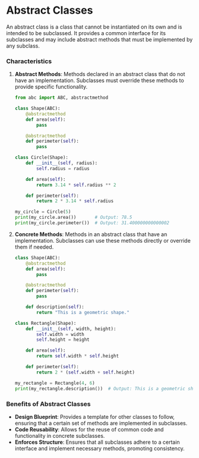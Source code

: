 # Abstract Classes

An abstract class is a class that cannot be instantiated on its own and is intended to be subclassed. It provides a common interface for its subclasses and may include abstract methods that must be implemented by any subclass.

### Characteristics

1. **Abstract Methods**: Methods declared in an abstract class that do not have an implementation. Subclasses must override these methods to provide specific functionality.

   ```python
   from abc import ABC, abstractmethod

   class Shape(ABC):
       @abstractmethod
       def area(self):
           pass

       @abstractmethod
       def perimeter(self):
           pass

   class Circle(Shape):
       def __init__(self, radius):
           self.radius = radius

       def area(self):
           return 3.14 * self.radius ** 2

       def perimeter(self):
           return 2 * 3.14 * self.radius

   my_circle = Circle(5)
   print(my_circle.area())       # Output: 78.5
   print(my_circle.perimeter())  # Output: 31.400000000000002
   ```

2. **Concrete Methods**: Methods in an abstract class that have an implementation. Subclasses can use these methods directly or override them if needed.

   ```python
   class Shape(ABC):
       @abstractmethod
       def area(self):
           pass

       @abstractmethod
       def perimeter(self):
           pass

       def description(self):
           return "This is a geometric shape."

   class Rectangle(Shape):
       def __init__(self, width, height):
           self.width = width
           self.height = height

       def area(self):
           return self.width * self.height

       def perimeter(self):
           return 2 * (self.width + self.height)

   my_rectangle = Rectangle(4, 6)
   print(my_rectangle.description())  # Output: This is a geometric shape.
   ```

### Benefits of Abstract Classes

- **Design Blueprint**: Provides a template for other classes to follow, ensuring that a certain set of methods are implemented in subclasses.
- **Code Reusability**: Allows for the reuse of common code and functionality in concrete subclasses.
- **Enforces Structure**: Ensures that all subclasses adhere to a certain interface and implement necessary methods, promoting consistency.

